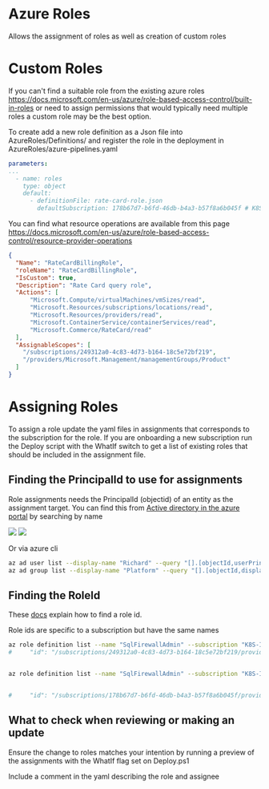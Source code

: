 # Azure Roles

Allows the assignment of roles as well as creation of custom roles

# Custom Roles

If you can't find a suitable role from the existing azure roles https://docs.microsoft.com/en-us/azure/role-based-access-control/built-in-roles or need to assign permissions that would typically need multiple roles a custom role may be the best option.

To create add a new role definition as a Json file into AzureRoles/Definitions/ and register the role in the deployment in AzureRoles/azure-pipelines.yaml

```yaml
parameters:
...
  - name: roles
    type: object
    default:
      - definitionFile: rate-card-role.json
        defaultSubscription: 178b67d7-b6fd-46db-b4a3-b57f8a6b045f # K8S-INTERNAL
```

You can find what resource operations are available from this page https://docs.microsoft.com/en-us/azure/role-based-access-control/resource-provider-operations

```json
{
  "Name": "RateCardBillingRole",
  "roleName": "RateCardBillingRole",
  "IsCustom": true,
  "Description": "Rate Card query role",
  "Actions": [
      "Microsoft.Compute/virtualMachines/vmSizes/read",
      "Microsoft.Resources/subscriptions/locations/read",
      "Microsoft.Resources/providers/read",
      "Microsoft.ContainerService/containerServices/read",
      "Microsoft.Commerce/RateCard/read"
  ],
  "AssignableScopes": [
    "/subscriptions/249312a0-4c83-4d73-b164-18c5e72bf219",
    "/providers/Microsoft.Management/managementGroups/Product"
  ]
}

```


# Assigning Roles

To assign a role update the yaml files in assignments that corresponds to the subscription for the role. If you are onboarding a new subscription run the Deploy script with the WhatIf switch to get a list of existing roles that should be included in the assignment file.

## Finding the PrincipalId to use for assignments
Role assignments needs the PrincipalId (objectid) of an entity as the assignment target. You can find this from [Active directory in the azure portal](https://portal.azure.com/#blade/Microsoft_AAD_IAM/ActiveDirectoryMenuBlade/Overview) by searching by name

![](group.png)
![](user.png)


Or via azure cli

```bash
az ad user list --display-name "Richard" --query "[].[objectId,userPrincipalName,displayName]"
az ad group list --display-name "Platform" --query "[].[objectId,displayName]"
```

## Finding the RoleId
These [docs](https://docs.microsoft.com/en-us/azure/role-based-access-control/role-definitions-list) explain how to find a role id.

Role ids are specific to a subscription but have the same names

```bash
az role definition list --name "SqlFirewallAdmin" --subscription "K8S-Internal"
#     "id": "/subscriptions/249312a0-4c83-4d73-b164-18c5e72bf219/providers/Microsoft.Authorization/roleDefinitions/4c116243-4efd-471e-862c-bf1791010154",


az role definition list --name "SqlFirewallAdmin" --subscription "K8S-Internal"


#     "id": "/subscriptions/178b67d7-b6fd-46db-b4a3-b57f8a6b045f/providers/Microsoft.Authorization/roleDefinitions/4c116243-4efd-471e-862c-bf1791010154",

```


## What to check when reviewing or making an update

Ensure the change to roles matches your intention by running a preview of the assignments with the WhatIf flag set on Deploy.ps1

Include a comment in the yaml describing the role and assignee
